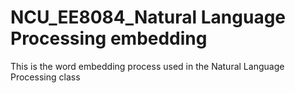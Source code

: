 # NCU_EE8084_Natural Language Processing embedding

This is the word embedding process used in the Natural Language Processing class
